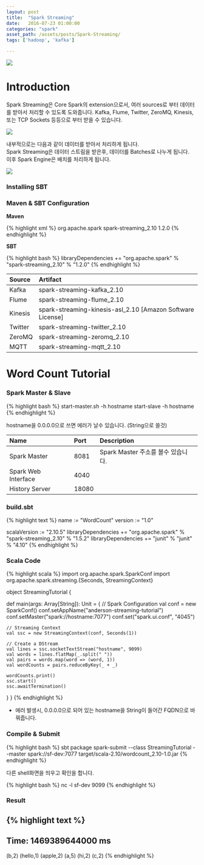 ```yaml
---
layout: post
title:  "Spark Streaming"
date:   2016-07-23 01:00:00
categories: "spark"
asset_path: /assets/posts/Spark-Streaming/
tags: ['hadoop', 'kafka']

---
```


<div>
    <img src="{{ page.asset_path }}nfs.jpg" class="img-responsive img-rounded">
</div>

# Introduction

Spark Streaming은 Core Spark의 extension으로서, 여러 sources로 부터 데이터를 받아서 처리할 수 있도록 도와줍니다.
Kafka, Flume, Twitter, ZeroMQ, Kinesis, 또는 TCP Sockets 등등으로 부터 받을 수 있습니다.

<img src="{{ page.asset_path }}streaming-arch.png" class="img-responsive img-rounded">

내부적으로는 다음과 같이 데이터를 받아서 처리하게 됩니다.<br>
Spark Streaming은 데이터 스트림을 받은후, 데이터를 Batches로 나누게 됩니다.<br>
이후 Spark Engine은 배치를 처리하게 됩니다.

<img src="{{ page.asset_path }}streaming-flow.png" class="img-responsive img-rounded">

### Installing SBT

### Maven & SBT Configuration

**Maven**

{% highlight xml %}
<dependency>
    <groupId>org.apache.spark</groupId>
    <artifactId>spark-streaming_2.10</artifactId>
    <version>1.2.0</version>
</dependency>
{% endhighlight %}

**SBT**

{% highlight bash %}
libraryDependencies += "org.apache.spark" % "spark-streaming_2.10" % "1.2.0"
{% endhighlight %}


| Source | Artifact |
|:-------|:---------|
| Kafka | spark-streaming-kafka_2.10 |
| Flume | spark-streaming-flume_2.10 |
| Kinesis | spark-streaming-kinesis-asl_2.10 [Amazon Software License] |
| Twitter | spark-streaming-twitter_2.10 |
| ZeroMQ | spark-streaming-zeromq_2.10 |
| MQTT | spark-streaming-mqtt_2.10 |


# Word Count Tutorial


### Spark Master & Slave

{% highlight bash %}
start-master.sh -h hostname
start-slave -h hostname
{% endhighlight %}

hostname을 0.0.0.0으로 쓰면 에러가 날수 있습니다. (String으로 쓸것)

| Name | Port | Description |
|:-----|:-----|:------------|
| Spark Master | 8081 | Spark Master 주소를 볼수 있습니다. |
| Spark Web Interface | 4040 | |
| History Server | 18080 | |



### build.sbt

{% highlight text %}
name := "WordCount"
version := "1.0"

scalaVersion := "2.10.5"
libraryDependencies += "org.apache.spark" % "spark-streaming_2.10" % "1.5.2"
libraryDependencies += "junit" % "junit" % "4.10"
{% endhighlight %}

### Scala Code

{% highlight scala %}
import org.apache.spark.SparkConf
import org.apache.spark.streaming.{Seconds, StreamingContext}

object StreamingTutorial {

  def main(args: Array[String]): Unit = {
    // Spark Configuration
    val conf = new SparkConf()
    conf.setAppName("anderson-streaming-tutorial")
    conf.setMaster("spark://hostname:7077")
    conf.set("spark.ui.conf", "4045")

    // Streaming Context
    val ssc = new StreamingContext(conf, Seconds(1))

    // Create a DStream
    val lines = ssc.socketTextStream("hostname", 9099)
    val words = lines.flatMap(_.split(" "))
    val pairs = words.map(word => (word, 1))
    val wordCounts = pairs.reduceByKey(_ + _)

    wordCounts.print()
    ssc.start()
    ssc.awaitTermination()
  }
}
{% endhighlight %}

* 에러 발생시, 0.0.0.0으로 되어 있는 hostname을 String이 들어간 FQDN으로 바꿔줍니다.

### Compile & Submit

{% highlight bash %}
sbt package
spark-submit --class StreamingTutorial --master spark://sf-dev:7077 target/scala-2.10/wordcount_2.10-1.0.jar
{% endhighlight %}

다른 shell화면을 띄우고 확인을 합니다.

{% highlight bash %}
nc -l sf-dev 9099
{% endhighlight %}


### Result

{% highlight text %}
-------------------------------------------
Time: 1469389644000 ms
-------------------------------------------
(b,2)
(hello,1)
(apple,2)
(a,5)
(hi,2)
(c,2)
{% endhighlight %}
